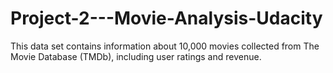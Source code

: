 # Project-2---Movie-Analysis-Udacity
This data set contains information about 10,000 movies collected from The Movie Database (TMDb), including user ratings and revenue.

